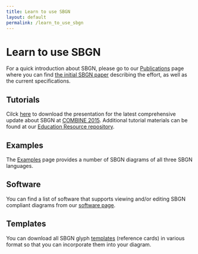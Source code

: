```yaml
---
title: Learn to use SBGN
layout: default
permalink: /learn_to_use_sbgn
---
```


# Learn to use SBGN

For a quick introduction about SBGN, please go to our [Publications](publications) page where you can find [the initial SBGN paper](http://www.nature.com/nbt/journal/v27/n8/full/nbt.1558.html) describing the effort, as well as the current specifications.

## Tutorials

Cilck [here](https://github.com/sbgn/educational-resources/raw/master/SBGN_update_101215.pdf) to download the presentation for the latest comprehensive update about SBGN at [COMBINE 2015](http://co.mbine.org/events/COMBINE_2015). Additional tutorial materials can be found at our [Education Resource repository](https://github.com/sbgn/educational-resources).

## Examples

The [Examples](examples) page provides a number of SBGN diagrams of all three SBGN languages.

## Software

You can find a list of software that supports viewing and/or editing SBGN compliant diagrams from our [software page](software_support).

## Templates

You can download all SBGN glyph [templates](templates) (reference cards) in various format so that you can incorporate them into your diagram.  
